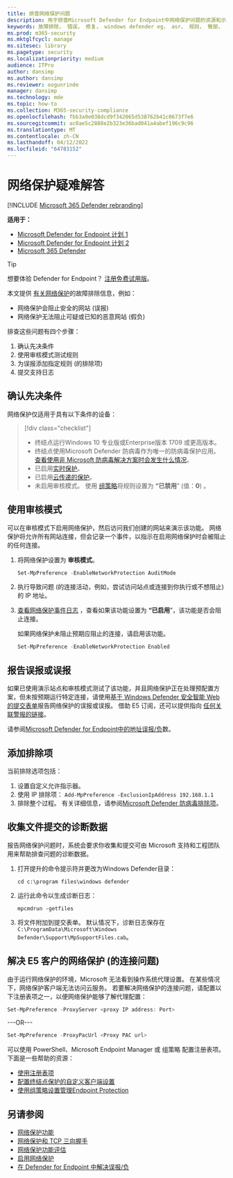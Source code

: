 ```yaml
---
title: 排查网络保护问题
description: 用于排查Microsoft Defender for Endpoint中网络保护问题的资源和示例代码。
keywords: 故障排除， 错误， 修复， windows defender eg， asr， 规则， 臀部， 故障排除， 审核， 排除， 误报， 损坏， 阻止， Microsoft Defender for Endpoint
ms.prod: m365-security
ms.mktglfcycl: manage
ms.sitesec: library
ms.pagetype: security
ms.localizationpriority: medium
audience: ITPro
author: dansimp
ms.author: dansimp
ms.reviewer: oogunrinde
manager: dansimp
ms.technology: mde
ms.topic: how-to
ms.collection: M365-security-compliance
ms.openlocfilehash: fbb3a9e038dcd9f342065d538762b41c0673f7e6
ms.sourcegitcommit: ac0ae5c2888e2b323e36bad041a4abef196c9c96
ms.translationtype: MT
ms.contentlocale: zh-CN
ms.lasthandoff: 04/12/2022
ms.locfileid: "64783152"
---
```

# <a name="troubleshoot-network-protection"></a>网络保护疑难解答

[!INCLUDE [Microsoft 365 Defender rebranding](../../includes/microsoft-defender.md)]

**适用于：**
- [Microsoft Defender for Endpoint 计划 1](https://go.microsoft.com/fwlink/p/?linkid=2154037)
- [Microsoft Defender for Endpoint 计划 2](https://go.microsoft.com/fwlink/p/?linkid=2154037)
- [Microsoft 365 Defender](https://go.microsoft.com/fwlink/?linkid=2118804)

> [!TIP]
> 想要体验 Defender for Endpoint？ [注册免费试用版](https://signup.microsoft.com/create-account/signup?products=7f379fee-c4f9-4278-b0a1-e4c8c2fcdf7e&ru=https://aka.ms/MDEp2OpenTrial?ocid=docs-wdatp-pullalerts-abovefoldlink)。

本文提供 [有关网络保护](network-protection.md)的故障排除信息，例如：

- 网络保护会阻止安全的网站 (误报) 
- 网络保护无法阻止可疑或已知的恶意网站 (假负) 

排查这些问题有四个步骤：

1. 确认先决条件
2. 使用审核模式测试规则
3. 为误报添加指定规则 (的排除项) 
4. 提交支持日志

## <a name="confirm-prerequisites"></a>确认先决条件

网络保护仅适用于具有以下条件的设备：

> [!div class="checklist"]
>
> - 终结点运行Windows 10 专业版或Enterprise版本 1709 或更高版本。
> - 终结点使用Microsoft Defender 防病毒作为唯一的防病毒保护应用。 [查看使用非 Microsoft 防病毒解决方案时会发生什么情况](/windows/security/threat-protection/microsoft-defender-antivirus/microsoft-defender-antivirus-compatibility)。
> - 已启用[实时保护](/windows/security/threat-protection/microsoft-defender-antivirus/configure-real-time-protection-microsoft-defender-antivirus)。
> - 已启用[云传递的保护](/windows/security/threat-protection/microsoft-defender-antivirus/enable-cloud-protection-microsoft-defender-antivirus)。
> - 未启用审核模式。 使用 [组策略](enable-network-protection.md#group-policy)将规则设置为 **“已禁用**” (值：**0**) 。

## <a name="use-audit-mode"></a>使用审核模式

可以在审核模式下启用网络保护，然后访问我们创建的网站来演示该功能。 网络保护将允许所有网站连接，但会记录一个事件，以指示在启用网络保护时会被阻止的任何连接。

1. 将网络保护设置为 **审核模式**。

   ```PowerShell
   Set-MpPreference -EnableNetworkProtection AuditMode
   ```

2. 执行导致问题 (的连接活动，例如，尝试访问站点或连接到你执行或不想阻止) 的 IP 地址。

3. [查看网络保护事件日志](network-protection.md#review-network-protection-events-in-windows-event-viewer) ，查看如果该功能设置为 **“已启用**”，该功能是否会阻止连接。

   如果网络保护未阻止预期应阻止的连接，请启用该功能。

   ```PowerShell
   Set-MpPreference -EnableNetworkProtection Enabled
   ```

## <a name="report-a-false-positive-or-false-negative"></a>报告误报或误报

如果已使用演示站点和审核模式测试了该功能，并且网络保护正在处理预配置方案，但未按预期运行特定连接，请使用[基于 Windows Defender 安全智能 Web 的提交表单](https://www.microsoft.com/wdsi/filesubmission)报告网络保护的误报或误报。 借助 E5 订阅，还可以提供指向 [任何关联警报的链接](alerts-queue.md)。

请参阅[Microsoft Defender for Endpoint中的地址误报/负](defender-endpoint-false-positives-negatives.md)数。

## <a name="add-exclusions"></a>添加排除项

当前排除选项包括：

1. 设置自定义允许指示器。
2. 使用 IP 排除项： `Add-MpPreference -ExclusionIpAddress 192.168.1.1`
3. 排除整个过程。 有关详细信息，请参阅[Microsoft Defender 防病毒排除项](configure-exclusions-microsoft-defender-antivirus.md)。 

## <a name="collect-diagnostic-data-for-file-submissions"></a>收集文件提交的诊断数据

报告网络保护问题时，系统会要求你收集和提交可由 Microsoft 支持和工程团队用来帮助排查问题的诊断数据。

1. 打开提升的命令提示符并更改为Windows Defender目录：

   ```console
   cd c:\program files\windows defender
   ```

2. 运行此命令以生成诊断日志：

   ```console
   mpcmdrun -getfiles
   ```

3. 将文件附加到提交表单。 默认情况下，诊断日志保存在 `C:\ProgramData\Microsoft\Windows Defender\Support\MpSupportFiles.cab`。

## <a name="resolve-connectivity-issues-with-network-protection-for-e5-customers"></a>解决 E5 客户的网络保护 (的连接问题) 

由于运行网络保护的环境，Microsoft 无法看到操作系统代理设置。 在某些情况下，网络保护客户端无法访问云服务。 若要解决网络保护的连接问题，请配置以下注册表项之一，以便网络保护能够了解代理配置：

```powershell
Set-MpPreference -ProxyServer <proxy IP address: Port>
```

---OR---

```powershell
Set-MpPreference -ProxyPacUrl <Proxy PAC url>
```

可以使用 PowerShell、Microsoft Endpoint Manager 或 组策略 配置注册表项。 下面是一些帮助的资源：

- [使用注册表项](/powershell/scripting/samples/working-with-registry-keys)
- [配置终结点保护的自定义客户端设置](/mem/configmgr/protect/deploy-use/endpoint-protection-configure-client)
- [使用组策略设置管理Endpoint Protection](/mem/configmgr/protect/deploy-use/endpoint-protection-group-policies)

## <a name="see-also"></a>另请参阅

- [网络保护功能](network-protection.md)
- [网络保护和 TCP 三向握手](network-protection.md#network-protection-and-the-tcp-three-way-handshake)
- [网络保护功能评估](evaluate-network-protection.md)
- [启用网络保护](enable-network-protection.md)
- [在 Defender for Endpoint 中解决误报/负](defender-endpoint-false-positives-negatives.md)
